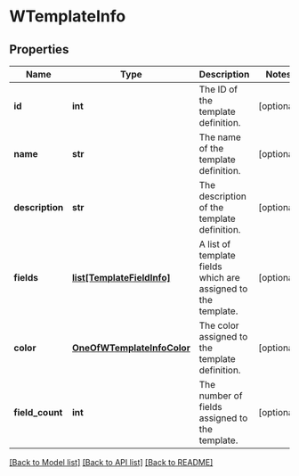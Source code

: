# WTemplateInfo

## Properties
Name | Type | Description | Notes
------------ | ------------- | ------------- | -------------
**id** | **int** | The ID of the template definition. | [optional] 
**name** | **str** | The name of the template definition. | [optional] 
**description** | **str** | The description of the template definition. | [optional] 
**fields** | [**list[TemplateFieldInfo]**](TemplateFieldInfo.md) | A list of template fields which are assigned to the template. | [optional] 
**color** | [**OneOfWTemplateInfoColor**](OneOfWTemplateInfoColor.md) | The color assigned to the template definition. | [optional] 
**field_count** | **int** | The number of fields assigned to the template. | [optional] 

[[Back to Model list]](../README.md#documentation-for-models) [[Back to API list]](../README.md#documentation-for-api-endpoints) [[Back to README]](../README.md)

